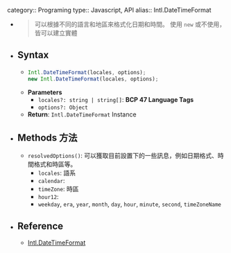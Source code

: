 category:: Programing
type:: Javascript, API
alias:: Intl.DateTimeFormat

- > 可以根據不同的語言和地區來格式化日期和時間。
  > 使用 `new` 或不使用，皆可以建立實體
- ## Syntax
	- ```javascript
	  Intl.DateTimeFormat(locales, options);
	  new Intl.DateTimeFormat(locales, options);
	  ```
	- **Parameters**
		- `locales?: string | string[]`: **BCP 47 Language Tags**
		- `options?: Object`
	- **Return**: `Intl.DateTimeFormat` Instance
- ## Methods 方法
	- `resolvedOptions()`: 可以獲取目前設置下的一些訊息，例如日期格式、時間格式和時區等。
		- `locales`: 語系
		- `calendar`:
		- `timeZone`: 時區
		- `hour12`:
		- `weekday`, `era`, `year`, `month`, `day`, `hour`, `minute`, `second`, `timeZoneName`
- ## Reference
	- [Intl.DateTimeFormat](https://developer.mozilla.org/en-US/docs/Web/JavaScript/Reference/Global_Objects/Intl/DateTimeFormat)